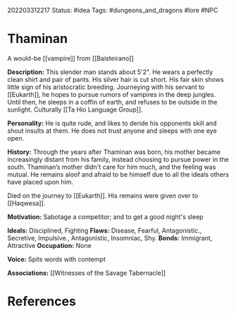 202203312217
Status: #idea
Tags: #dungeons_and_dragons #lore #NPC 

# Thaminan
A would-be [[vampire]] from [[Baisteirano]]

**Description:** This slender man stands about 5'2". He wears a perfectly clean shirt and pair of pants. His silver hair is cut short. His fair skin shows little sign of his aristocratic breeding. Journeying with his servant to [[Eukarth]], he hopes to pursue rumors of vampires in the deep jungles. Until then, he sleeps in a coffin of earth, and refuses to be outside in the sunlight. Culturally [[Ta Hio Language Group]].

**Personality:** He is quite rude, and likes to deride his opponents skill and shout insults at them. He does not trust anyone and sleeps with one eye open.

**History:** Through the years after Thaminan was born, his mother became increasingly distant from his family, instead choosing to pursue power in the south. Thaminan’s mother didn't care for him much, and the feeling was mutual. He remains aloof and afraid to be himself due to all the ideals others have placed upon him.

Died on the journey to [[Eukarth]]. His remains were given over to [[Haqwesa]]. 

**Motivation:** Sabotage a competitor; and to get a good night's sleep

**Ideals:** Disciplined, Fighting **Flaws:** Disease, Fearful, Antagonistic., Secretive, Impulsive., Antagonistic, Insomniac, Shy. **Bonds:** Immigrant, Attractive **Occupation:** None

**Voice:** Spits words with contempt

**Associations:** [[Witnesses of the Savage Tabernacle]]


# References